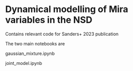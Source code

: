 # Dynamical modelling of Mira variables in the NSD

Contains relevant code for Sanders+ 2023 publication

The two main notebooks are 

gaussian_mixture.ipynb 

joint_model.ipynb
